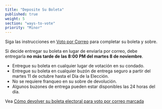 ```yaml
---
title: "Deposite Su Boleta"
published: true
weight: 5
section: "ways-to-vote"
priority: "Minor"
---
```


Siga las instrucciones en [Voto por Correo](#menu-item--voto-por-correo) para completar su boleta y sobre. 

Si decide entregar su boleta en lugar de enviarla por correo, debe entregarla **no más tarde de las 8:00 PM del martes 8 de noviembre**.
- Entregue su boleta en cualquier lugar de votación en su condado.
- Entregue su boleta en cualquier buzón de entrega  seguro a partir del martes 11 de octubre hasta el Día de la Elección.
- No se requiere franqueo en su sobre de devolución.
- Algunos buzones de entrega pueden estar disponibles las 24 horas del día.


Vea [Cómo devolver su boleta electoral para voto por correo marcada](https://www.youtube.com/watch?v=mP7n6QIW87Q)

